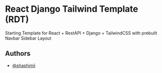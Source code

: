 # React Django Tailwind Template (RDT)

Starting Template for React + RestAPI + Django + TailwindCSS with prebuilt Navbar Sidebar Layout
## Authors

- [@shashimii](https://github.com/Shashimii)

